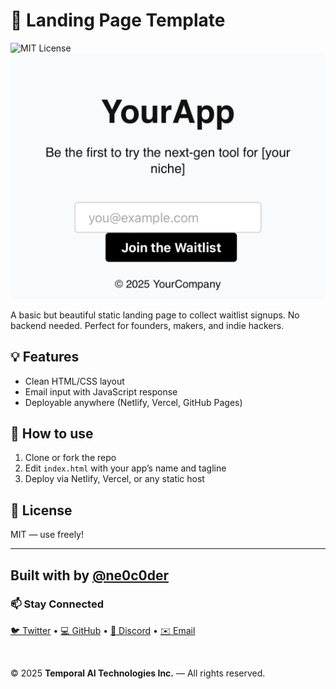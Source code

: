 # 🛫 Landing Page Template
![MIT License](https://img.shields.io/badge/license-MIT-green)
![Preview](./assets/preview.jpeg)

A basic but beautiful static landing page to collect waitlist signups. No backend needed. Perfect for founders, makers, and indie hackers.

## 💡 Features
- Clean HTML/CSS layout
- Email input with JavaScript response
- Deployable anywhere (Netlify, Vercel, GitHub Pages)

## 🚀 How to use
1. Clone or fork the repo
2. Edit `index.html` with your app’s name and tagline
3. Deploy via Netlify, Vercel, or any static host

## 📝 License
MIT — use freely!

---
Built with  by [@ne0c0der](https://github.com/ne0c0der)
---

### 📫 Stay Connected

[🐦 Twitter](https://twitter.com/ne0c0der) • [💻 GitHub](https://github.com/ne0c0der) • [💬 Discord](https://discord.gg/MU82kkA7) • [✉️ Email](mailto:support@temporalaitechnologies.com)

<br/>

© 2025 **Temporal AI Technologies Inc.** — All rights reserved.
